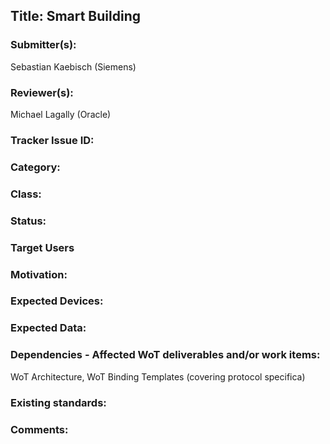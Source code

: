 ## Title: Smart Building

### Submitter(s): 

Sebastian Kaebisch (Siemens)

### Reviewer(s):

Michael Lagally (Oracle)

### Tracker Issue ID:

<please leave blank>

### Category:

<please leave blank>

### Class: 

<please leave blank>

### Status: 

<please leave blank>

### Target Users

### Motivation:

<Provide a description of the problem that is solved by the use case and a reason why this use case is important for the users>

### Expected Devices:

### Expected Data:


### Dependencies - Affected WoT deliverables and/or work items:

WoT Architecture, WoT Binding Templates (covering protocol specifica)


### Existing standards:

### Comments:
